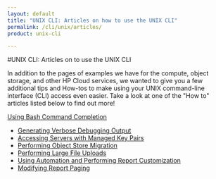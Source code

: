 ```yaml
---
layout: default
title: "UNIX CLI: Articles on how to use the UNIX CLI"
permalink: /cli/unix/articles/
product: unix-cli

---
```

#UNIX CLI: Articles on to use the UNIX CLI

In addition to the pages of examples we have for the compute, object storage, and other HP Cloud services, we wanted to give you a few additional tips and How-tos to make using your UNIX command-line interface (CLI) access even easier. Take a look at one of the "How to" articles listed below to find out more!

[Using Bash Command Completion](/cli/unix/articles/complete)<br>
* [Generating Verbose Debugging Output](/cli/unix/articles/debugging)<br>
* [Accessing Servers with Managed Key Pairs](/cli/unix/articles/managedkeypairs)<br>
* [Performing Object Store Migration](/cli/unix/articles/migration)<br>
* [Performing Large File Uploads](/cli/unix/articles/large)<br>
* [Using Automation and Performing Report Customization](/cli/unix/articles/reports)<br>
* [Modifying Report Paging](/cli/unix/articles/paging)<br>
